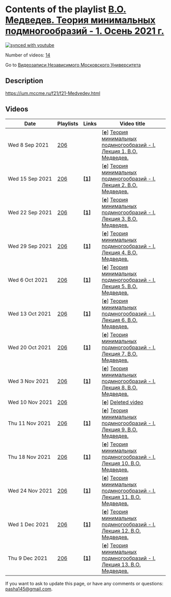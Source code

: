 # Contents of the playlist [В.О. Медведев. Теория минимальных подмногообразий - 1. Осень 2021 г.](https://www.youtube.com/playlist?list=PLp9ABVh6_x4EJSkrj7lX2UHWpowLGlBZp)

[![synced with youtube](https://img.shields.io/github/last-commit/mathphysschool/mathphysschool.github.io/autoupdate1?label=synced%20with%20youtube)](https://github.com/mathphysschool/mathphysschool.github.io/commits/autoupdate1)

Number of videos: [14](#videos)

Go to [Видеозаписи Независимого Московского Университета](../README.md)

## Description

<https://ium.mccme.ru/f21/f21-Medvedev.html>

## Videos

|Date|Playlists|Links|Video title|
|---|---|---|---|
| Wed&nbsp;8&nbsp;Sep&nbsp;2021 | [206](../playlists/206 "В.О. Медведев. Теория минимальных подмногообразий - 1. Осень 2021 г.") |  | [[**e**](https://studio.youtube.com/video/1uiDKvWa_JY/edit "Edit")] [Теория минимальных подмногообразий - I. Лекция 1. В.О. Медведев.](https://www.youtube.com/watch?v=1uiDKvWa_JY&list=PLp9ABVh6_x4EJSkrj7lX2UHWpowLGlBZp "Спецкурс для 3-5 курсов.") |
| Wed&nbsp;15&nbsp;Sep&nbsp;2021 | [206](../playlists/206 "В.О. Медведев. Теория минимальных подмногообразий - 1. Осень 2021 г.") | [**[1]**](https://ium.mccme.ru/f21/f21-Medvedev.html) | [[**e**](https://studio.youtube.com/video/E9b3aGPXkvg/edit "Edit")] [Теория минимальных подмногообразий - I. Лекция 2. В.О. Медведев.](https://www.youtube.com/watch?v=E9b3aGPXkvg&list=PLp9ABVh6_x4EJSkrj7lX2UHWpowLGlBZp "https://ium.mccme.ru/f21/f21-Medvedev.html") |
| Wed&nbsp;22&nbsp;Sep&nbsp;2021 | [206](../playlists/206 "В.О. Медведев. Теория минимальных подмногообразий - 1. Осень 2021 г.") | [**[1]**](https://ium.mccme.ru/f21/f21-Medvedev.html) | [[**e**](https://studio.youtube.com/video/z3y1dltofd8/edit "Edit")] [Теория минимальных подмногообразий - I. Лекция 3. В.О. Медведев.](https://www.youtube.com/watch?v=z3y1dltofd8&list=PLp9ABVh6_x4EJSkrj7lX2UHWpowLGlBZp "https://ium.mccme.ru/f21/f21-Medvedev.html") |
| Wed&nbsp;29&nbsp;Sep&nbsp;2021 | [206](../playlists/206 "В.О. Медведев. Теория минимальных подмногообразий - 1. Осень 2021 г.") | [**[1]**](https://ium.mccme.ru/f21/f21-Medvedev.html) | [[**e**](https://studio.youtube.com/video/ajIgI-70r7M/edit "Edit")] [Теория минимальных подмногообразий - I. Лекция 4. В.О. Медведев.](https://www.youtube.com/watch?v=ajIgI-70r7M&list=PLp9ABVh6_x4EJSkrj7lX2UHWpowLGlBZp "https://ium.mccme.ru/f21/f21-Medvedev.html") |
| Wed&nbsp;6&nbsp;Oct&nbsp;2021 | [206](../playlists/206 "В.О. Медведев. Теория минимальных подмногообразий - 1. Осень 2021 г.") | [**[1]**](https://ium.mccme.ru/f21/f21-Medvedev.html) | [[**e**](https://studio.youtube.com/video/ebqriP3Yn90/edit "Edit")] [Теория минимальных подмногообразий - I. Лекция 5. В.О. Медведев.](https://www.youtube.com/watch?v=ebqriP3Yn90&list=PLp9ABVh6_x4EJSkrj7lX2UHWpowLGlBZp "https://ium.mccme.ru/f21/f21-Medvedev.html") |
| Wed&nbsp;13&nbsp;Oct&nbsp;2021 | [206](../playlists/206 "В.О. Медведев. Теория минимальных подмногообразий - 1. Осень 2021 г.") | [**[1]**](https://ium.mccme.ru/f21/f21-Medvedev.html) | [[**e**](https://studio.youtube.com/video/rz1vEt6g8dg/edit "Edit")] [Теория минимальных подмногообразий - I. Лекция 6. В.О. Медведев.](https://www.youtube.com/watch?v=rz1vEt6g8dg&list=PLp9ABVh6_x4EJSkrj7lX2UHWpowLGlBZp "https://ium.mccme.ru/f21/f21-Medvedev.html") |
| Wed&nbsp;20&nbsp;Oct&nbsp;2021 | [206](../playlists/206 "В.О. Медведев. Теория минимальных подмногообразий - 1. Осень 2021 г.") | [**[1]**](https://ium.mccme.ru/f21/f21-Medvedev.html) | [[**e**](https://studio.youtube.com/video/hsjCATyBzeQ/edit "Edit")] [Теория минимальных подмногообразий - I. Лекция 7. В.О. Медведев.](https://www.youtube.com/watch?v=hsjCATyBzeQ&list=PLp9ABVh6_x4EJSkrj7lX2UHWpowLGlBZp "https://ium.mccme.ru/f21/f21-Medvedev.html") |
| Wed&nbsp;3&nbsp;Nov&nbsp;2021 | [206](../playlists/206 "В.О. Медведев. Теория минимальных подмногообразий - 1. Осень 2021 г.") | [**[1]**](https://ium.mccme.ru/f21/f21-Medvedev.html) | [[**e**](https://studio.youtube.com/video/0INkYAWZjWA/edit "Edit")] [Теория минимальных подмногообразий - I. Лекция 8. В.О. Медведев.](https://www.youtube.com/watch?v=0INkYAWZjWA&list=PLp9ABVh6_x4EJSkrj7lX2UHWpowLGlBZp "https://ium.mccme.ru/f21/f21-Medvedev.html") |
| Wed&nbsp;10&nbsp;Nov&nbsp;2021 | [206](../playlists/206 "В.О. Медведев. Теория минимальных подмногообразий - 1. Осень 2021 г.") |  | [[**e**](https://studio.youtube.com/video/F4QgZ4wBbMs/edit "Edit")] [Deleted video](https://www.youtube.com/watch?v=F4QgZ4wBbMs&list=PLp9ABVh6_x4EJSkrj7lX2UHWpowLGlBZp "This video is unavailable.") |
| Thu&nbsp;11&nbsp;Nov&nbsp;2021 | [206](../playlists/206 "В.О. Медведев. Теория минимальных подмногообразий - 1. Осень 2021 г.") | [**[1]**](https://ium.mccme.ru/f21/f21-Medvedev.html) | [[**e**](https://studio.youtube.com/video/s_Seiewvde4/edit "Edit")] [Теория минимальных подмногообразий - I. Лекция 9. В.О. Медведев.](https://www.youtube.com/watch?v=s_Seiewvde4&list=PLp9ABVh6_x4EJSkrj7lX2UHWpowLGlBZp "https://ium.mccme.ru/f21/f21-Medvedev.html") |
| Thu&nbsp;18&nbsp;Nov&nbsp;2021 | [206](../playlists/206 "В.О. Медведев. Теория минимальных подмногообразий - 1. Осень 2021 г.") | [**[1]**](https://ium.mccme.ru/f21/f21-Medvedev.html) | [[**e**](https://studio.youtube.com/video/XlD7l5KqMzU/edit "Edit")] [Теория минимальных подмногообразий - I. Лекция 10. В.О. Медведев.](https://www.youtube.com/watch?v=XlD7l5KqMzU&list=PLp9ABVh6_x4EJSkrj7lX2UHWpowLGlBZp "https://ium.mccme.ru/f21/f21-Medvedev.html") |
| Wed&nbsp;24&nbsp;Nov&nbsp;2021 | [206](../playlists/206 "В.О. Медведев. Теория минимальных подмногообразий - 1. Осень 2021 г.") | [**[1]**](https://ium.mccme.ru/f21/f21-Medvedev.html) | [[**e**](https://studio.youtube.com/video/VdRywn9Q49Y/edit "Edit")] [Теория минимальных подмногообразий - I. Лекция 11. В.О. Медведев.](https://www.youtube.com/watch?v=VdRywn9Q49Y&list=PLp9ABVh6_x4EJSkrj7lX2UHWpowLGlBZp "https://ium.mccme.ru/f21/f21-Medvedev.html") |
| Wed&nbsp;1&nbsp;Dec&nbsp;2021 | [206](../playlists/206 "В.О. Медведев. Теория минимальных подмногообразий - 1. Осень 2021 г.") | [**[1]**](https://ium.mccme.ru/f21/f21-Medvedev.html) | [[**e**](https://studio.youtube.com/video/hHO1iuelvXM/edit "Edit")] [Теория минимальных подмногообразий - I. Лекция 12. В.О. Медведев.](https://www.youtube.com/watch?v=hHO1iuelvXM&list=PLp9ABVh6_x4EJSkrj7lX2UHWpowLGlBZp "https://ium.mccme.ru/f21/f21-Medvedev.html") |
| Thu&nbsp;9&nbsp;Dec&nbsp;2021 | [206](../playlists/206 "В.О. Медведев. Теория минимальных подмногообразий - 1. Осень 2021 г.") | [**[1]**](https://ium.mccme.ru/f21/f21-Medvedev.html) | [[**e**](https://studio.youtube.com/video/EpIrVVPrDxo/edit "Edit")] [Теория минимальных подмногообразий - I. Лекция 13. В.О. Медведев.](https://www.youtube.com/watch?v=EpIrVVPrDxo&list=PLp9ABVh6_x4EJSkrj7lX2UHWpowLGlBZp "https://ium.mccme.ru/f21/f21-Medvedev.html") |


 If you want to ask to update this page, or have any comments or questions: <pasha145@gmail.com>.